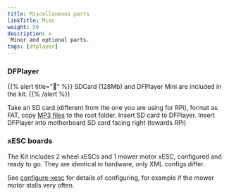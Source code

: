 ```yaml
---
title: Miscellaneous parts
linkTitle: Misc
weight: 50
description: >
 Minor and optional parts.
tags: [dfplayer]
---
```


### DFPlayer
{{% alert title="🧰" %}}
SDCard (128Mb) and DFPlayer Mini are included in the kit.
{{% /alert %}}

Take an SD card (different from the one you are using for RPi), format as FAT, copy [MP3 files](https://github.com/ClemensElflein/OpenMower/tree/main/Firmware/LowLevel/soundfiles) to the root folder. Insert SD card to DFPlayer. Insert DFPlayer into motherboard SD card facing right (towards RPi)

### xESC boards
The Kit includes 2 wheel xESCs and 1 mower motor xESC, configured and ready to go. They are identical in hardware, only XML configs differ.

See [configure-xesc](https://openmower.de/docs/knowledge-base/configure-xesc/) for details of configuring, for example if the mower motor stalls very often.
